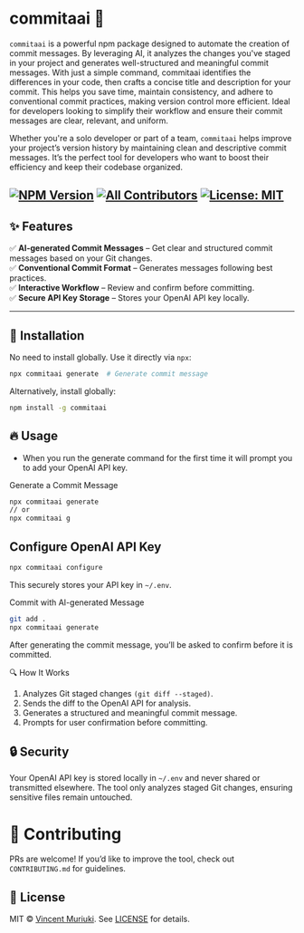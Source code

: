# commitaai 🚀  

`commitaai` is a powerful npm package designed to automate the creation of commit messages. By leveraging AI, it analyzes the changes you've staged in your project and generates well-structured and meaningful commit messages. With just a simple command, commitaai identifies the differences in your code, then crafts a concise title and description for your commit. This helps you save time, maintain consistency, and adhere to conventional commit practices, making version control more efficient. Ideal for developers looking to simplify their workflow and ensure their commit messages are clear, relevant, and uniform.

Whether you're a solo developer or part of a team, `commitaai` helps improve your project’s version history by maintaining clean and descriptive commit messages. It’s the perfect tool for developers who want to boost their efficiency and keep their codebase organized. 
 

[![NPM Version](https://img.shields.io/npm/v/fireorm.svg?style=flat)](https://www.npmjs.com/package/commitaai)
[![All Contributors](https://img.shields.io/badge/all_contributors-1-orange.svg?style=flat-square)](#contributors)
[![License: MIT](https://img.shields.io/badge/license-MIT-blue.svg)](LICENSE) 
---

## ✨ Features  

✅ **AI-generated Commit Messages** – Get clear and structured commit messages based on your Git changes.  
✅ **Conventional Commit Format** – Generates messages following best practices.  
✅ **Interactive Workflow** – Review and confirm before committing.  
✅ **Secure API Key Storage** – Stores your OpenAI API key locally.  

---

## 🚀 Installation  

No need to install globally. Use it directly via `npx`:  

```bash
npx commitaai generate  # Generate commit message
```

Alternatively, install globally:

```bash
npm install -g commitaai
```

## 🔥 Usage
- When you run the generate command for the first time it will prompt you to add your OpenAI API key.

Generate a Commit Message

```bash
npx commitaai generate
// or
npx commitaai g
```

## Configure OpenAI API Key
```bash
npx commitaai configure
```

This securely stores your API key in `~/.env`.

Commit with AI-generated Message
```bash
git add .
npx commitaai generate
```
After generating the commit message, you’ll be asked to confirm before it is committed.

🔍 How It Works

1. Analyzes Git staged changes `(git diff --staged)`.
2. Sends the diff to the OpenAI API for analysis.
3. Generates a structured and meaningful commit message.
4. Prompts for user confirmation before committing.

## 🔒 Security

Your OpenAI API key is stored locally in `~/.env` and never shared or transmitted elsewhere.
The tool only analyzes staged Git changes, ensuring sensitive files remain untouched.

# 🤝 Contributing

PRs are welcome! If you’d like to improve the tool, check out `CONTRIBUTING.md` for guidelines.

## 📜 License

MIT © [Vincent Muriuki](https://github.com/vincentmuriuki). See [LICENSE](https://github.com/vincentmuriuki/commitaai/blob/master/LICENSE) for details.